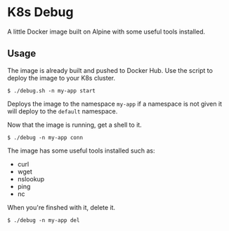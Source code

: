 # K8s Debug

A little Docker image built on Alpine with some useful tools installed.

## Usage

The image is already built and pushed to Docker Hub. Use the script to deploy the image to your K8s cluster.

```shell
$ ./debug.sh -n my-app start
```

Deploys the image to the namespace `my-app` if a namespace is not given it will deploy to the `default` namespace.

Now that the image is running, get a shell to it.

```shell
$ ./debug -n my-app conn
```

The image has some useful tools installed such as:

* curl
* wget
* nslookup
* ping
* nc

When you're finshed with it, delete it.

```shell
$ ./debug -n my-app del
```

